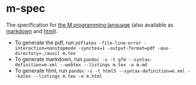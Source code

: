 # m-spec

The specification for [the M programming language](https://github.com/m-language/m-spec/raw/master/m.pdf) (also available as [markdown](m.md) and [html](https://m-language.github.io/m-spec/m.html)).

- To generate the pdf, run `pdflatex -file-line-error -interaction=nonstopmode -synctex=1 -output-format=pdf -aux-directory=./auxil m.tex`
- To generate markdown, run `pandoc -s -t gfm --syntax-definition=m.xml --webtex --listings m.tex -o m.md`
- To generate html, run `pandoc -s -t html5 --syntax-definition=m.xml --katex --listings m.tex -o m.html`
